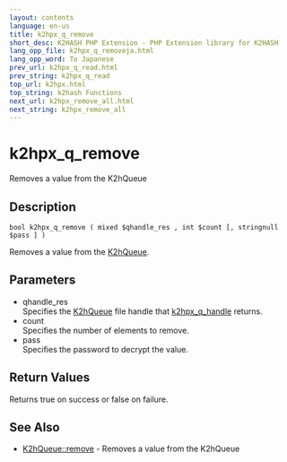 ```yaml
---
layout: contents
language: en-us
title: k2hpx_q_remove
short_desc: K2HASH PHP Extension - PHP Extension library for K2HASH
lang_opp_file: k2hpx_q_removeja.html
lang_opp_word: To Japanese
prev_url: k2hpx_q_read.html
prev_string: k2hpx_q_read
top_url: k2hpx.html
top_string: k2hash Functions
next_url: k2hpx_remove_all.html
next_string: k2hpx_remove_all
---
```


# k2hpx_q_remove
Removes a value from the K2hQueue

## Description

```
bool k2hpx_q_remove ( mixed $qhandle_res , int $count [, stringnull $pass ] )
```

Removes a value from the [K2hQueue](k2hq_class.html). 

## Parameters
- qhandle_res  
Specifies the [K2hQueue](k2hq_class.html) file handle that [k2hpx_q_handle](k2hpx_q_handle.html) returns.
- count  
Specifies the number of elements to remove.
- pass  
Specifies the password to decrypt the value.

## Return Values
Returns true on success or false on failure. 

## See Also
- [K2hQueue::remove](k2hq_remove.html) - Removes a value from the K2hQueue
